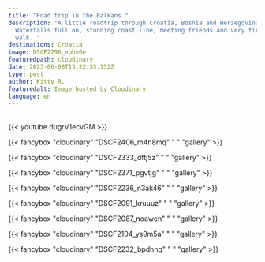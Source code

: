```yaml
---
title: "Road trip in the Balkans "
description: "A little roadtrip through Croatia, Bosnia and Herzegovina.
  Waterfalls full on, stunning coast line, meeting friends and very first sky
  walk. "
destinations: Croatia
image: DSCF2296_ephv6e
featuredpath: cloudinary
date: 2023-06-08T13:22:35.152Z
type: post
author: Kitty R.
featuredalt: Image hosted by Cloudinary
language: en
---
```

<br>{{< youtube dugrV1ecvGM >}}</br>

{{< fancybox "cloudinary" "DSCF2406_m4n8mq" " " "gallery" >}}

{{< fancybox "cloudinary" "DSCF2333_dftj5z" " " "gallery" >}}

{{< fancybox "cloudinary" "DSCF2371_pgvtjg" " " "gallery" >}}

{{< fancybox "cloudinary" "DSCF2236_n3ak46" " " "gallery" >}}

{{< fancybox "cloudinary" "DSCF2091_kruuuz" " " "gallery" >}}

{{< fancybox "cloudinary" "DSCF2087_noawen" " " "gallery" >}}

{{< fancybox "cloudinary" "DSCF2104_ys9m5a" " " "gallery" >}}

{{< fancybox "cloudinary" "DSCF2232_bpdhnq" " " "gallery" >}}